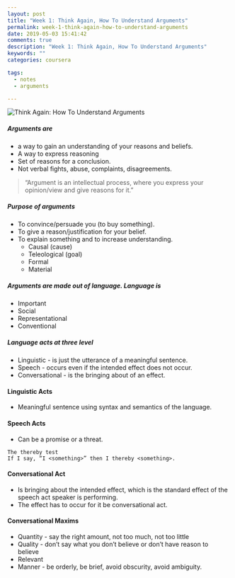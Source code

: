 ```yaml
---
layout: post
title: "Week 1: Think Again, How To Understand Arguments"
permalink: week-1-think-again-how-to-understand-arguments
date: 2019-05-03 15:41:42
comments: true
description: "Week 1: Think Again, How To Understand Arguments"
keywords: ""
categories: coursera

tags:
  - notes
  - arguments

---
```

![Think Again: How To Understand Arguments](/images/think-again.png)

##### Arguments are
* a way to gain an understanding of your reasons and beliefs.
* A way to express reasoning
* Set of reasons for a conclusion.
* Not verbal fights, abuse, complaints, disagreements.

>“Argument is an intellectual process, where you express your opinion/view and give reasons for it.”

##### Purpose of arguments
* To convince/persuade you (to buy something).
* To give a reason/justification for your belief.
* To explain something and to increase understanding.
  * Causal (cause)
  * Teleological (goal)
  * Formal
  * Material

##### Arguments are made out of language. Language is
* Important
* Social
* Representational
* Conventional

##### Language acts at three level
* Linguistic - is just the utterance of a meaningful sentence.
* Speech - occurs even if the intended effect does not occur.
* Conversational - is the bringing about of an effect.

#### Linguistic Acts
* Meaningful sentence using syntax and semantics of the language.

#### Speech Acts
* Can be a promise or a threat.

```
The thereby test
If I say, “I <something>” then I thereby <something>.
```

#### Conversational Act
* Is bringing about the intended effect, which is the standard effect of the speech act speaker is performing.
* The effect has to occur for it be conversational act.

#### Conversational Maxims
* Quantity - say the right amount, not too much, not too little
* Quality - don’t say what you don’t believe or don’t have reason to believe
* Relevant
* Manner - be orderly, be brief, avoid obscurity, avoid ambiguity.
